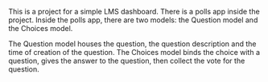This is a project for a simple LMS dashboard. 
There is a polls app inside the project.
Inside the polls app, there are two models: the Question model and the Choices model.

The Question model houses the question, the question description and the time of creation of the question.
The Choices model binds the choice with a question, gives the answer to the question, then collect the vote for the question.